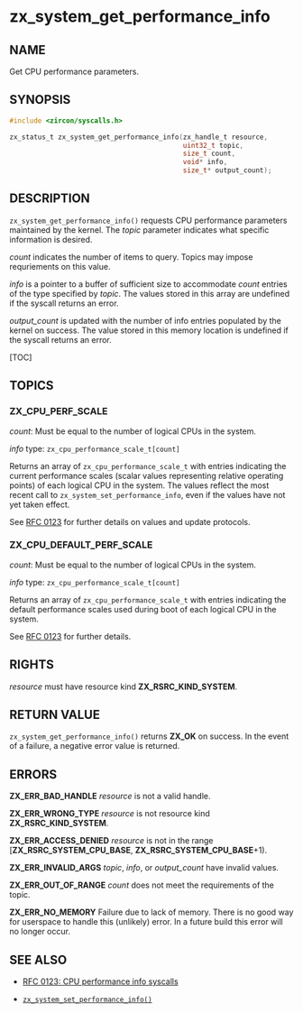 # zx_system_get_performance_info

## NAME

<!-- Contents of this heading updated by update-docs-from-fidl, do not edit. -->

Get CPU performance parameters.

## SYNOPSIS

<!-- Contents of this heading updated by update-docs-from-fidl, do not edit. -->

```c
#include <zircon/syscalls.h>

zx_status_t zx_system_get_performance_info(zx_handle_t resource,
                                           uint32_t topic,
                                           size_t count,
                                           void* info,
                                           size_t* output_count);
```

## DESCRIPTION

`zx_system_get_performance_info()` requests CPU performance parameters maintained by the kernel. The
*topic* parameter indicates what specific information is desired.

*count* indicates the number of items to query. Topics may impose requriements on this value.

*info* is a pointer to a buffer of sufficient size to accommodate *count* entries of the type
specified by *topic*. The values stored in this array are undefined if the syscall returns an error.

*output_count* is updated with the number of info entries populated by the kernel on success. The
value stored in this memory location is undefined if the syscall returns an error.

[TOC]

## TOPICS

### ZX_CPU_PERF_SCALE

*count*: Must be equal to the number of logical CPUs in the system.

*info* type: `zx_cpu_performance_scale_t[count]`

Returns an array of `zx_cpu_performance_scale_t` with entries indicating the current performance
scales (scalar values representing relative operating points) of each logical CPU in the system. The
values reflect the most recent call to `zx_system_set_performance_info`, even if the values have not
yet taken effect.

See [RFC 0123](/docs/contribute/governance/rfcs/0123_cpu_performance_info.md)
for further details on values and update protocols.

### ZX_CPU_DEFAULT_PERF_SCALE

*count*: Must be equal to the number of logical CPUs in the system.

*info* type: `zx_cpu_performance_scale_t[count]`

Returns an array of `zx_cpu_performance_scale_t` with entries indicating the default performance
scales used during boot of each logical CPU in the system.

See [RFC 0123](/docs/contribute/governance/rfcs/0123_cpu_performance_info.md)
for further details.

## RIGHTS

<!-- Contents of this heading updated by update-docs-from-fidl, do not edit. -->

*resource* must have resource kind **ZX_RSRC_KIND_SYSTEM**.

## RETURN VALUE

`zx_system_get_performance_info()` returns **ZX_OK** on success. In the event of a failure, a
negative error value is returned.

## ERRORS

**ZX_ERR_BAD_HANDLE** *resource* is not a valid handle.

**ZX_ERR_WRONG_TYPE** *resource* is not resource kind **ZX_RSRC_KIND_SYSTEM**.

**ZX_ERR_ACCESS_DENIED** *resource* is not in the range [**ZX_RSRC_SYSTEM_CPU_BASE**, **ZX_RSRC_SYSTEM_CPU_BASE**+1).

**ZX_ERR_INVALID_ARGS** *topic*, *info*, or *output_count* have invalid values. 

**ZX_ERR_OUT_OF_RANGE** *count* does not meet the requirements of the topic.

**ZX_ERR_NO_MEMORY** Failure due to lack of memory. There is no good way for userspace to handle this (unlikely) error. In a future build this error will no longer occur.

## SEE ALSO

- [RFC 0123: CPU performance info syscalls](/docs/contribute/governance/rfcs/0123_cpu_performance_info.md)

 - [`zx_system_set_performance_info()`]

<!-- References updated by update-docs-from-fidl, do not edit. -->

[`zx_system_set_performance_info()`]: system_set_performance_info.md
